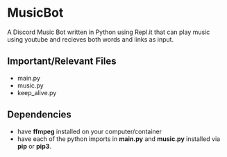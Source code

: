 # MusicBot
A Discord Music Bot written in Python using Repl.it that can play music using youtube and recieves both words and links as input.
## Important/Relevant Files
- main.py
- music.py
- keep_alive.py
## Dependencies
- have **ffmpeg** installed on your computer/container
- have each of the python imports in **main.py** and **music.py** installed via **pip** or **pip3**.
